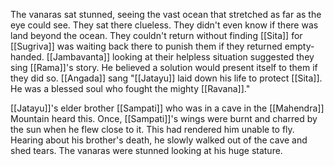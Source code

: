 The vanaras sat stunned, seeing the vast ocean that stretched as far as the eye could see. They sat there clueless. They didn't even know if there was land beyond the ocean. They couldn't return without finding [[Sita]] for [[Sugriva]] was waiting back there to punish them if they returned empty-handed. [[Jambavanta]] looking at their helpless situation suggested they sing [[Rama]]'s story. He believed a solution would present itself to them if they did so. [[Angada]] sang "[[Jatayu]] laid down his life to protect [[Sita]]. He was a blessed soul who fought the mighty [[Ravana]]."

[[Jatayu]]'s elder brother [[Sampati]] who was in a cave in the [[Mahendra]] Mountain heard this. Once, [[Sampati]]'s wings were burnt and charred by the sun when he flew close to it. This had rendered him unable to fly. Hearing about his brother's death, he slowly walked out of the cave and shed tears. The vanaras were stunned looking at his huge stature.